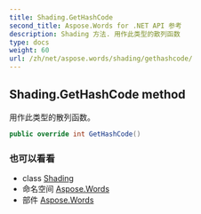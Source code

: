 ```yaml
---
title: Shading.GetHashCode
second_title: Aspose.Words for .NET API 参考
description: Shading 方法. 用作此类型的散列函数
type: docs
weight: 60
url: /zh/net/aspose.words/shading/gethashcode/
---
```

## Shading.GetHashCode method

用作此类型的散列函数。

```csharp
public override int GetHashCode()
```

### 也可以看看

* class [Shading](../)
* 命名空间 [Aspose.Words](../../shading/)
* 部件 [Aspose.Words](../../../)



